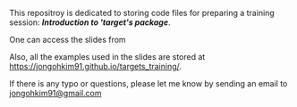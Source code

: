 This repositroy is dedicated to storing code files for preparing a training session: ***Introduction to 'target's package***. 

One can access the slides from 

Also, all the examples used in the slides are stored at https://jongohkim91.github.io/targets_training/.

If there is any typo or questions, please let me know by sending an email to jongohkim91@gmail.com
